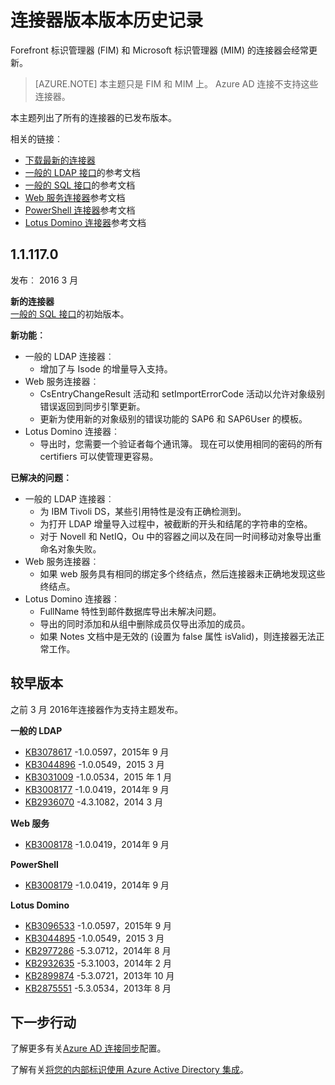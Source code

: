 <properties
   pageTitle="连接器版本发布历史记录 |Microsoft Azure"
   description="本主题列出了最前沿的标识管理器 (FIM) 和 Microsoft 标识管理器 (MIM) 的连接器的所有版本"
   services="active-directory"
   documentationCenter=""
   authors="AndKjell"
   manager="femila"
   editor=""/>

<tags
   ms.service="active-directory"
   ms.devlang="na"
   ms.topic="article"
   ms.tgt_pltfrm="na"
   ms.workload="identity"
   ms.date="08/17/2016"
   ms.author="billmath"/>

# <a name="connector-version-release-history"></a>连接器版本版本历史记录
Forefront 标识管理器 (FIM) 和 Microsoft 标识管理器 (MIM) 的连接器会经常更新。

>[AZURE.NOTE]
本主题只是 FIM 和 MIM 上。 Azure AD 连接不支持这些连接器。

本主题列出了所有的连接器的已发布版本。

相关的链接︰

- [下载最新的连接器](http://go.microsoft.com/fwlink/?LinkId=717495)
- [一般的 LDAP 接口](active-directory-aadconnectsync-connector-genericldap.md)的参考文档
- [一般的 SQL 接口](active-directory-aadconnectsync-connector-genericsql.md)的参考文档
- [Web 服务连接器](http://go.microsoft.com/fwlink/?LinkID=226245)参考文档
- [PowerShell 连接器](active-directory-aadconnectsync-connector-powershell.md)参考文档
- [Lotus Domino 连接器](active-directory-aadconnectsync-connector-domino.md)参考文档

## <a name="111170"></a>1.1.117.0
发布︰ 2016 3 月

**新的连接器**  
[一般的 SQL 接口](active-directory-aadconnectsync-connector-genericsql.md)的初始版本。

**新功能︰**

- 一般的 LDAP 连接器︰
    - 增加了与 Isode 的增量导入支持。
- Web 服务连接器︰
    - CsEntryChangeResult 活动和 setImportErrorCode 活动以允许对象级别错误返回到同步引擎更新。
    - 更新为使用新的对象级别的错误功能的 SAP6 和 SAP6User 的模板。
- Lotus Domino 连接器︰
    - 导出时，您需要一个验证者每个通讯簿。 现在可以使用相同的密码的所有 certifiers 可以使管理更容易。

**已解决的问题︰**

- 一般的 LDAP 连接器︰
    - 为 IBM Tivoli DS，某些引用特性是没有正确检测到。
    - 为打开 LDAP 增量导入过程中，被截断的开头和结尾的字符串的空格。
    - 对于 Novell 和 NetIQ，Ou 中的容器之间以及在同一时间移动对象导出重命名对象失败。
- Web 服务连接器︰
    - 如果 web 服务具有相同的绑定多个终结点，然后连接器未正确地发现这些终结点。
- Lotus Domino 连接器︰
    - FullName 特性到邮件数据库导出未解决问题。
    - 导出的同时添加和从组中删除成员仅导出添加的成员。
    - 如果 Notes 文档中是无效的 (设置为 false 属性 isValid)，则连接器无法正常工作。

## <a name="older-releases"></a>较早版本
之前 3 月 2016年连接器作为支持主题发布。

**一般的 LDAP**

- [KB3078617](https://support.microsoft.com/kb/3078617) -1.0.0597，2015年 9 月
- [KB3044896](https://support.microsoft.com/kb/3044896) -1.0.0549，2015 3 月
- [KB3031009](https://support.microsoft.com/kb/3031009) -1.0.0534，2015 年 1 月
- [KB3008177](https://support.microsoft.com/kb/3008177) -1.0.0419，2014年 9 月
- [KB2936070](https://support.microsoft.com/kb/2936070) -4.3.1082，2014 3 月

**Web 服务**

- [KB3008178](https://support.microsoft.com/kb/3008178) -1.0.0419，2014年 9 月

**PowerShell**

- [KB3008179](https://support.microsoft.com/kb/3008179) -1.0.0419，2014年 9 月

**Lotus Domino**

- [KB3096533](https://support.microsoft.com/kb/3096533) -1.0.0597，2015年 9 月
- [KB3044895](https://support.microsoft.com/kb/3044895) -1.0.0549，2015 3 月
- [KB2977286](https://support.microsoft.com/kb/2977286) -5.3.0712，2014年 8 月
- [KB2932635](https://support.microsoft.com/kb/2932635) -5.3.1003，2014年 2 月  
- [KB2899874](https://support.microsoft.com/kb/2899874) -5.3.0721，2013年 10 月
- [KB2875551](https://support.microsoft.com/kb/2875551) -5.3.0534，2013年 8 月

## <a name="next-steps"></a>下一步行动
了解更多有关[Azure AD 连接同步](active-directory-aadconnectsync-whatis.md)配置。

了解有关[将您的内部标识使用 Azure Active Directory 集成](active-directory-aadconnect.md)。
